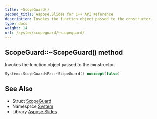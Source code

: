```yaml
---
title: ~ScopeGuard()
second_title: Aspose.Slides for C++ API Reference
description: Invokes the function object passed to the constructor.
type: docs
weight: 14
url: /system/scopeguard/~scopeguard/
---
```

## ScopeGuard::~ScopeGuard() method


Invokes the function object passed to the constructor.

```cpp
System::ScopeGuard<F>::~ScopeGuard() noexcept(false)
```

## See Also

* Struct [ScopeGuard](../)
* Namespace [System](../../)
* Library [Aspose.Slides](../../../)
